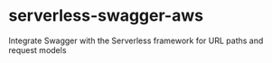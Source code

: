 # serverless-swagger-aws
Integrate Swagger with the Serverless framework for URL paths and request models

